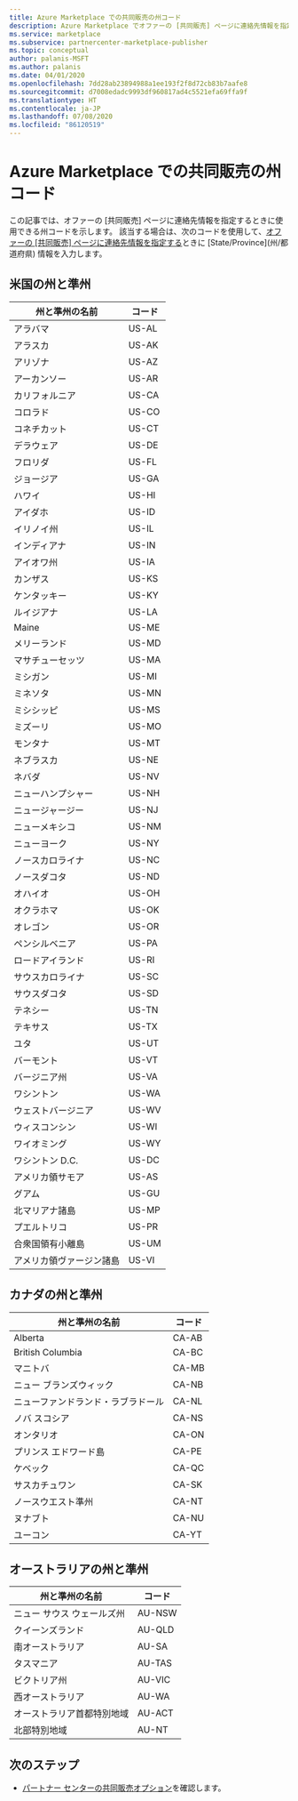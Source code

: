 ```yaml
---
title: Azure Marketplace での共同販売の州コード
description: Azure Marketplace でオファーの [共同販売] ページに連絡先情報を指定するときに、使用可能な州コードを取得します。
ms.service: marketplace
ms.subservice: partnercenter-marketplace-publisher
ms.topic: conceptual
author: palanis-MSFT
ms.author: palanis
ms.date: 04/01/2020
ms.openlocfilehash: 7dd28ab23894988a1ee193f2f8d72cb83b7aafe8
ms.sourcegitcommit: d7008edadc9993df960817ad4c5521efa69ffa9f
ms.translationtype: HT
ms.contentlocale: ja-JP
ms.lasthandoff: 07/08/2020
ms.locfileid: "86120519"
---
```

# <a name="co-sell-state-and-province-codes-in-azure-marketplace"></a>Azure Marketplace での共同販売の州コード

この記事では、オファーの [共同販売] ページに連絡先情報を指定するときに使用できる州コードを示します。 該当する場合は、次のコードを使用して、[オファーの [共同販売] ページに連絡先情報を指定する](commercial-marketplace-co-sell.md#contacts)ときに [State/Province]\(州/都道府県\) 情報を入力します。

## <a name="us-states-and-territories"></a>米国の州と準州

|   州と準州の名前          |   コード    |
|-------------------------------------|-----------|
| アラバマ                             | US-AL     |
| アラスカ                              | US-AK     |
| アリゾナ                             | US-AZ     |
| アーカンソー                            | US-AR     |
| カリフォルニア                          | US-CA     |
| コロラド                            | US-CO     |
| コネチカット                         | US-CT     |
| デラウェア                            | US-DE     |
| フロリダ                             | US-FL     |
| ジョージア                             | US-GA     |
| ハワイ                              | US-HI     |
| アイダホ                               | US-ID     |
| イリノイ州                            | US-IL     |
| インディアナ                             | US-IN     |
| アイオワ州                                | US-IA     |
| カンザス                              | US-KS     |
| ケンタッキー                            | US-KY     |
| ルイジアナ                           | US-LA     |
| Maine                               | US-ME     |
| メリーランド                            | US-MD     |
| マサチューセッツ                       | US-MA     |
| ミシガン                            | US-MI     |
| ミネソタ                           | US-MN     |
| ミシシッピ                         | US-MS     |
| ミズーリ                            | US-MO     |
| モンタナ                             | US-MT     |
| ネブラスカ                            | US-NE     |
| ネバダ                              | US-NV     |
| ニューハンプシャー                       | US-NH     |
| ニュージャージー                          | US-NJ     |
| ニューメキシコ                          | US-NM     |
| ニューヨーク                            | US-NY     |
| ノースカロライナ                      | US-NC     |
| ノースダコタ                        | US-ND     |
| オハイオ                                | US-OH     |
| オクラホマ                            | US-OK     |
| オレゴン                              | US-OR     |
| ペンシルベニア                        | US-PA     |
| ロードアイランド                        | US-RI     |
| サウスカロライナ                      | US-SC     |
| サウスダコタ                        | US-SD     |
| テネシー                           | US-TN     |
| テキサス                               | US-TX     |
| ユタ                                | US-UT     |
| バーモント                             | US-VT     |
| バージニア州                            | US-VA     |
| ワシントン                          | US-WA     |
| ウェストバージニア                       | US-WV     |
| ウィスコンシン                           | US-WI     |
| ワイオミング                             | US-WY     |
| ワシントン D.C.                | US-DC     |
| アメリカ領サモア                      | US-AS     |
| グアム                                | US-GU     |
| 北マリアナ諸島            | US-MP     |
| プエルトリコ                         | US-PR     |
| 合衆国領有小離島 | US-UM    |
| アメリカ領ヴァージン諸島                 | US-VI    |

## <a name="canadian-provinces-and-territories"></a>カナダの州と準州

|   州と準州の名前       |   コード    |
|-------------------------------------|-----------|
| Alberta                             |  CA-AB    |
| British Columbia                    |  CA-BC    |
| マニトバ                            |  CA-MB    |
| ニュー ブランズウィック                       |  CA-NB    |
| ニューファンドランド・ラブラドール           |  CA-NL    |
| ノバ スコシア                         |  CA-NS    |
| オンタリオ                             |  CA-ON    |
| プリンス エドワード島                |  CA-PE    |
| ケベック                              |  CA-QC    |
| サスカチュワン                        |  CA-SK    |
| ノースウエスト準州               |  CA-NT    |
| ヌナブト                             |  CA-NU    |
| ユーコン                               |  CA-YT    |


## <a name="australian-states-and-territories"></a>オーストラリアの州と準州

|   州と準州の名前          |   コード    |
|-------------------------------------|-----------|
| ニュー サウス ウェールズ州                     |  AU-NSW   |
| クイーンズランド                          |  AU-QLD   |
| 南オーストラリア                     |  AU-SA    |
| タスマニア                            |  AU-TAS   |
| ビクトリア州                            |  AU-VIC   |
| 西オーストラリア                   |  AU-WA    |
| オーストラリア首都特別地域        |  AU-ACT   |
| 北部特別地域                  |  AU-NT    |


## <a name="next-steps"></a>次のステップ

- [パートナー センターの共同販売オプション](./commercial-marketplace-co-sell.md)を確認します。
